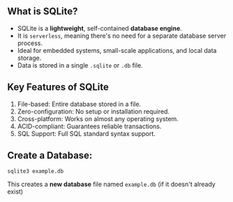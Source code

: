 ## What is SQLite?

- SQLite is a **lightweight**, self-contained **database engine**.
- It is `serverless`, meaning there's no need for a separate database server process.
-  Ideal for embedded systems, small-scale applications, and local data storage.
- Data is stored in a single `.sqlite` or `.db` file.

## Key Features of SQLite

1. File-based: Entire database stored in a file.
2. Zero-configuration: No setup or installation required.
3. Cross-platform: Works on almost any operating system.
4. ACID-compliant: Guarantees reliable transactions.
5. SQL Support: Full SQL standard syntax support.

## Create a Database:

```shell
sqlite3 example.db
```

This creates a **new database** file named `example.db` (if it doesn't already exist)
